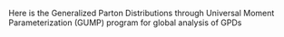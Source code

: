 Here is the Generalized Parton Distributions through Universal Moment Parameterization (GUMP) program for global analysis of GPDs
